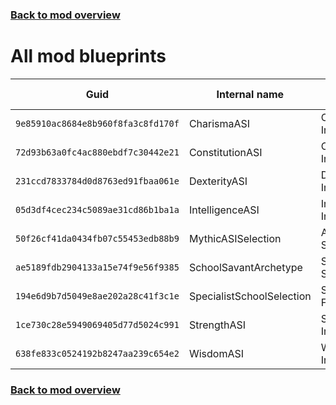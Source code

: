 ### [Back to mod overview](./README.md)

# All mod blueprints

| Guid | Internal name | Display name |
| --- | --- | --- |
| `9e85910ac8684e8b960f8fa3c8fd170f` | CharismaASI | Charisma Increase |
| `72d93b63a0fc4ac880ebdf7c30442e21` | ConstitutionASI | Constitution Increase |
| `231ccd7833784d0d8763ed91fbaa061e` | DexterityASI | Dexterity Increase |
| `05d3df4cec234c5089ae31cd86b1ba1a` | IntelligenceASI | Intelligence Increase |
| `50f26cf41da0434fb07c55453edb88b9` | MythicASISelection | Ability Score |
| `ae5189fdb2904133a15e74f9e56f9385` | SchoolSavantArchetype | School Savant |
| `194e6d9b7d5049e8ae202a28c41f3c1e` | SpecialistSchoolSelection | School Focus |
| `1ce730c28e5949069405d77d5024c991` | StrengthASI | Strength Increase |
| `638fe833c0524192b8247aa239c654e2` | WisdomASI | Wisdom Increase |

### [Back to mod overview](./README.md)
